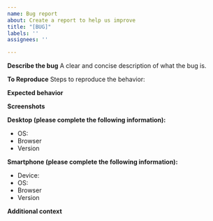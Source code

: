 ```yaml
---
name: Bug report
about: Create a report to help us improve
title: "[BUG]"
labels: ''
assignees: ''

---
```


**Describe the bug**
A clear and concise description of what the bug is.

**To Reproduce**
Steps to reproduce the behavior:
<!-- 
For example
1. Go to '...'
2. Click on '....'
3. Scroll down to '....'
4. See error 
-->

**Expected behavior**
<!-- A clear and concise description of what you expected to happen. -->

**Screenshots**
<!-- If applicable, add screenshots to help explain your problem. -->

**Desktop (please complete the following information):**
 - OS: <!-- [e.g. iOS] -->
 - Browser <!-- [e.g. chrome, safari] -->
 - Version <!-- [e.g. 22] -->

**Smartphone (please complete the following information):**
 - Device: <!-- [e.g. iPhone6] -->
 - OS: <!-- [e.g. iOS8.1] -->
 - Browser <!-- [e.g. stock browser, safari] -->
 - Version <!-- [e.g. 22] -->

**Additional context**
<!-- Add any other context about the problem here. -->
